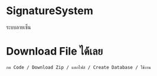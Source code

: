 # SignatureSystem
ระบบลายเซ็น
# Download File ได้เลย
```
กด Code / Download Zip / แตกไฟล์ / Create Database / ใช้งาน
```
